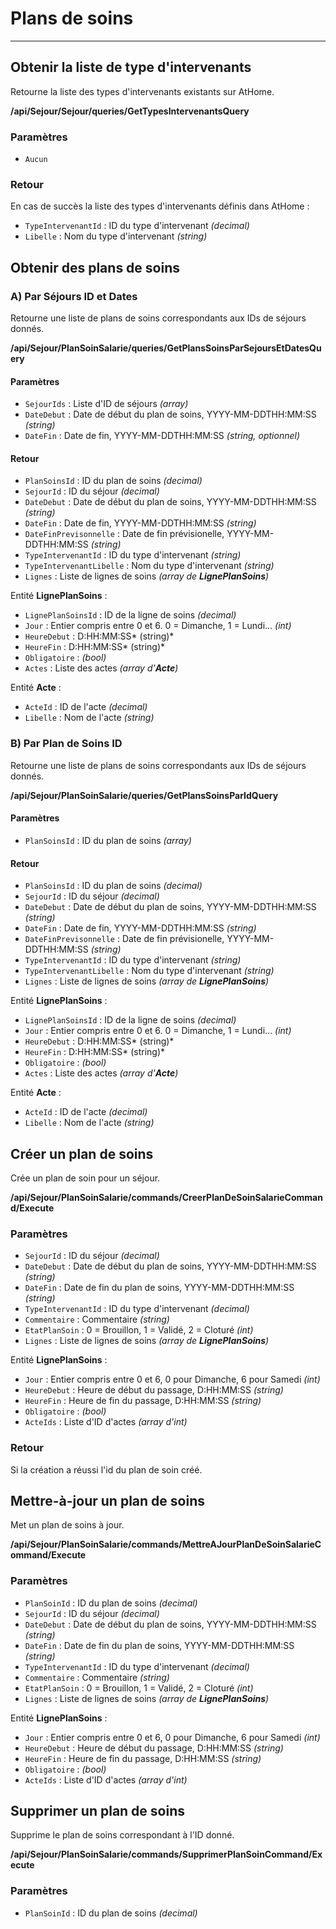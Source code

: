 # Plans de soins

---- 

## Obtenir la liste de type d'intervenants

Retourne la liste des types d'intervenants existants sur AtHome.

**/api/Sejour/Sejour/queries/GetTypesIntervenantsQuery**

### Paramètres

- `Aucun`

### Retour

En cas de succès la liste des types d'intervenants définis dans AtHome :

- `TypeIntervenantId` : ID du type d'intervenant *(decimal)*
- `Libelle` : Nom du type d'intervenant *(string)*

## Obtenir des plans de soins

### A) Par Séjours ID et Dates

Retourne une liste de plans de soins correspondants aux IDs de séjours donnés.

**/api/Sejour/PlanSoinSalarie/queries/GetPlansSoinsParSejoursEtDatesQuery**

#### Paramètres

- `SejourIds` : Liste d'ID de séjours *(array)*
- `DateDebut` : Date de début du plan de soins, YYYY-MM-DDTHH:MM:SS *(string)*
- `DateFin` : Date de fin, YYYY-MM-DDTHH:MM:SS *(string, optionnel)*

#### Retour

- `PlanSoinsId` : ID du plan de soins *(decimal)*
- `SejourId` : ID du séjour *(decimal)*
- `DateDebut` : Date de début du plan de soins, YYYY-MM-DDTHH:MM:SS *(string)*
- `DateFin` : Date de fin, YYYY-MM-DDTHH:MM:SS *(string)*
- `DateFinPrevisonnelle` : Date de fin prévisionelle, YYYY-MM-DDTHH:MM:SS *(string)*
- `TypeIntervenantId` : ID du type d'intervenant *(string)*
- `TypeIntervenantLibelle` : Nom du type d'intervenant *(string)*
- `Lignes` : Liste de lignes de soins _(array de **LignePlanSoins**)_

Entité **LignePlanSoins** :

- `LignePlanSoinsId` : ID de la ligne de soins *(decimal)*
- `Jour` : Entier compris entre 0 et 6. 0 = Dimanche, 1 = Lundi… *(int)*
- `HeureDebut` : D:HH:MM:SS\* (string)\*
- `HeureFin` : D:HH:MM:SS\* (string)\*
- `Obligatoire` : *(bool)*
- `Actes` : Liste des actes _(array d'**Acte**)_

Entité **Acte** :

- `ActeId` : ID de l'acte *(decimal)*
- `Libelle` : Nom de l'acte *(string)*

### B) Par Plan de Soins ID

Retourne une liste de plans de soins correspondants aux IDs de séjours donnés.

**/api/Sejour/PlanSoinSalarie/queries/GetPlansSoinsParIdQuery**

#### Paramètres

- `PlanSoinsId` : ID du plan de soins *(array)*

#### Retour

- `PlanSoinsId` : ID du plan de soins *(decimal)*
- `SejourId` : ID du séjour *(decimal)*
- `DateDebut` : Date de début du plan de soins, YYYY-MM-DDTHH:MM:SS *(string)*
- `DateFin` : Date de fin, YYYY-MM-DDTHH:MM:SS *(string)*
- `DateFinPrevisonnelle` : Date de fin prévisionelle, YYYY-MM-DDTHH:MM:SS *(string)*
- `TypeIntervenantId` : ID du type d'intervenant *(string)*
- `TypeIntervenantLibelle` : Nom du type d'intervenant *(string)*
- `Lignes` : Liste de lignes de soins _(array de **LignePlanSoins**)_

Entité **LignePlanSoins** :

- `LignePlanSoinsId` : ID de la ligne de soins *(decimal)*
- `Jour` : Entier compris entre 0 et 6. 0 = Dimanche, 1 = Lundi… *(int)*
- `HeureDebut` : D:HH:MM:SS\* (string)\*
- `HeureFin` : D:HH:MM:SS\* (string)\*
- `Obligatoire` : *(bool)*
- `Actes` : Liste des actes _(array d'**Acte**)_

Entité **Acte** :

- `ActeId` : ID de l'acte *(decimal)*
- `Libelle` : Nom de l'acte *(string)*

## Créer un plan de soins

Crée un plan de soin pour un séjour.

**/api/Sejour/PlanSoinSalarie/commands/CreerPlanDeSoinSalarieCommand/Execute**

### Paramètres

- `SejourId` : ID du séjour *(decimal)*
- `DateDebut` : Date de début du plan de soins, YYYY-MM-DDTHH:MM:SS *(string)*
- `DateFin` : Date de fin du plan de soins, YYYY-MM-DDTHH:MM:SS *(string)*
- `TypeIntervenantId` : ID du type d'intervenant *(decimal)*
- `Commentaire` : Commentaire *(string)*
- `EtatPlanSoin` : 0 = Brouillon, 1 = Validé, 2 = Cloturé *(int)*
- `Lignes` : Liste de lignes de soins _(array de **LignePlanSoins**)_

Entité **LignePlanSoins** :

- `Jour` : Entier compris entre 0 et 6, 0 pour Dimanche, 6 pour Samedi *(int)*
- `HeureDebut` : Heure de début du passage, D:HH:MM:SS *(string)*
- `HeureFin` : Heure de fin du passage, D:HH:MM:SS *(string)*
- `Obligatoire` : *(bool)*
- `ActeIds` : Liste d'ID d'actes *(array d'int)*

### Retour

Si la création a réussi l'id du plan de soin créé.

## Mettre-à-jour un plan de soins

Met un plan de soins à jour.

**/api/Sejour/PlanSoinSalarie/commands/MettreAJourPlanDeSoinSalarieCommand/Execute**

### Paramètres

- `PlanSoinId` : ID du plan de soins *(decimal)*
- `SejourId` : ID du séjour *(decimal)*
- `DateDebut` : Date de début du plan de soins, YYYY-MM-DDTHH:MM:SS *(string)*
- `DateFin` : Date de fin du plan de soins, YYYY-MM-DDTHH:MM:SS *(string)*
- `TypeIntervenantId` : ID du type d'intervenant *(decimal)*
- `Commentaire` : Commentaire *(string)*
- `EtatPlanSoin` : 0 = Brouillon, 1 = Validé, 2 = Cloturé *(int)*
- `Lignes` : Liste de lignes de soins _(array de **LignePlanSoins**)_

Entité **LignePlanSoins** :

- `Jour` : Entier compris entre 0 et 6, 0 pour Dimanche, 6 pour Samedi *(int)*
- `HeureDebut` : Heure de début du passage, D:HH:MM:SS *(string)*
- `HeureFin` : Heure de fin du passage, D:HH:MM:SS *(string)*
- `Obligatoire` : *(bool)*
- `ActeIds` : Liste d'ID d'actes *(array d'int)*


## Supprimer un plan de soins

Supprime le plan de soins correspondant à l'ID donné.

**/api/Sejour/PlanSoinSalarie/commands/SupprimerPlanSoinCommand/Execute**

### Paramètres

- `PlanSoinId` : ID du plan de soins *(decimal)*
